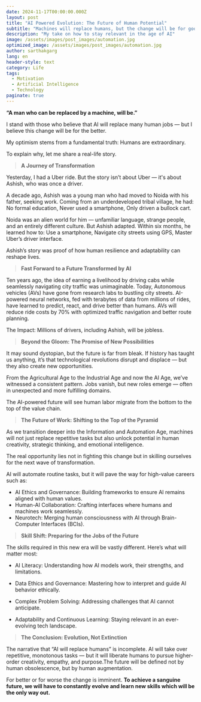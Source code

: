 ```yaml
---
date: 2024-11-17T00:00:00.000Z
layout: post
title: "AI Powered Evolution: The Future of Human Potential"
subtitle: "Machines will replace humans, but the change will be for good"
description: "My take on how to stay relevant in the age of AI"
image: /assets/images/post_images/automation.jpg
optimized_image: /assets/images/post_images/automation.jpg
author: sarthakgarg
lang: en
header-style: text
category: Life
tags:
  - Motivation
  - Artificial Intelligence
  - Technology
paginate: true
---
```


**“A man who can be replaced by a machine, will be.”**

I stand with those who believe that AI will replace many human jobs — but I believe this change will be for the better. 

My optimism stems from a fundamental truth: Humans are extraordinary.

To explain why, let me share a real-life story. 

> **A Journey of Transformation**

Yesterday, I had a Uber ride. But the story isn’t about Uber — it's about Ashish, who was once a driver.

A decade ago, Ashish was a young man who had moved to Noida with his father, seeking work. Coming from an underdeveloped tribal village, he had: No formal education, Never used a smartphone, Only driven a bullock cart.


Noida was an alien world for him — unfamiliar language, strange people, and an entirely different culture. But Ashish adapted. Within six months, he learned how to: Use a smartphone, Navigate city streets using GPS, Master Uber’s driver interface.

Ashish’s story was proof of how human resilience and adaptability can reshape lives.

> **Fast Forward to a Future Transformed by AI**

Ten years ago, the idea of earning a livelihood by driving cabs while seamlessly navigating city traffic was unimaginable. Today, Autonomous vehicles (AVs) have gone from research labs to bustling city streets. AI-powered neural networks, fed with terabytes of data from millions of rides, have learned to predict, react, and drive better than humans. AVs will reduce ride costs by 70% with optimized traffic navigation and better route planning.

The Impact: Millions of drivers, including Ashish, will be jobless.

> **Beyond the Gloom: The Promise of New Possibilities**

It may sound dystopian, but the future is far from bleak. If history has taught us anything, it’s that technological revolutions disrupt and displace — but they also create new opportunities. 

From the Agricultural Age to the Industrial Age and now the AI Age, we’ve witnessed a consistent pattern. Jobs vanish, but new roles emerge — often in unexpected and more fulfilling domains.

The AI-powered future will see human labor migrate from the bottom to the top of the value chain.

> **The Future of Work: Shifting to the Top of the Pyramid**

As we transition deeper into the Information and Automation Age, machines will not just replace repetitive tasks but also unlock potential in human creativity, strategic thinking, and emotional intelligence.

The real opportunity lies not in fighting this change but in skilling ourselves for the next wave of transformation.

AI will automate routine tasks, but it will pave the way for high-value careers such as:
- AI Ethics and Governance: Building frameworks to ensure AI remains aligned with human values.
- Human-AI Collaboration: Crafting interfaces where humans and machines work seamlessly.
- Neurotech: Merging human consciousness with AI through Brain-Computer Interfaces (BCIs).

> **Skill Shift: Preparing for the Jobs of the Future**

The skills required in this new era will be vastly different. Here’s what will matter most:

- AI Literacy: Understanding how AI models work, their strengths, and limitations.

- Data Ethics and Governance: Mastering how to interpret and guide AI behavior ethically. 

- Complex Problem Solving: Addressing challenges that AI cannot anticipate.

- Adaptability and Continuous Learning: Staying relevant in an ever-evolving tech landscape.


> **The Conclusion: Evolution, Not Extinction**

The narrative that “AI will replace humans” is incomplete. AI will take over repetitive, monotonous tasks — but it will liberate humans to pursue higher-order creativity, empathy, and purpose.The future will be defined not by human obsolescence, but by human augmentation.

For better or for worse the change is imminent. **To achieve a sanguine future, we will have to constantly evolve and learn new skills which will be the only way out.**